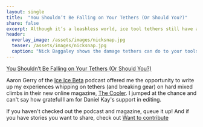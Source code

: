 ```yaml
---
layout: single
title:  "You Shouldn’t Be Falling on Your Tethers (Or Should You?)"
share: false
excerpt: Although it’s a leashless world, ice tool tethers still have a place. Learn how some of the best are adapting these basic tools to some off-label uses.
header:
  overlay_image: /assets/images/nicksnap.jpg
  teaser: /assets/images/nicksnap.jpg
  caption: "Nick Baggaley shows the damage tethers can do to your tools"
---
```

<a href="https://www.frozenlimestone.ca/" target="_blank">You Shouldn’t Be Falling on Your Tethers (Or Should You?)</a>

Aaron Gerry of the [Ice Ice Beta](https://iceicebeta.com/) podcast offered me the opportunity to write up my experiences whipping on tethers (and breaking gear) on hard mixed climbs in their new online magazine, [The Cooler](https://iceicebeta.com/blog/). I jumped at the chance and can't say how grateful I am for Daniel Kay's support in editing.

If you haven't checked out the podcast and magazine, queue it up! And if you have stories you want to share, check out [Want to contribute](https://iceicebeta.com/blog/contribute/)
